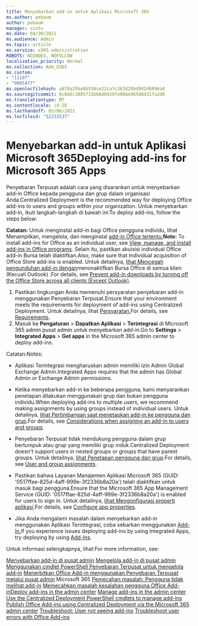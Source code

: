 ```yaml
---
title: Menyebarkan add-in untuk Aplikasi Microsoft 365
ms.author: pebaum
author: pebaum
manager: scotv
ms.date: 04/30/2021
ms.audience: Admin
ms.topic: article
ms.service: o365-administration
ROBOTS: NOINDEX, NOFOLLOW
localization_priority: Normal
ms.collection: Adm_O365
ms.custom:
- "11107"
- "9005477"
ms.openlocfilehash: a878a35ba9b530ce22ca7c263d20bd942d6896a8
ms.sourcegitcommit: 6c6b0c3885f33b08db929fe0b6496508d31fa2d6
ms.translationtype: MT
ms.contentlocale: id-ID
ms.lasthandoff: 05/06/2021
ms.locfileid: "52233537"
---
```

# <a name="deploying-add-ins-for-microsoft-365-apps"></a><span data-ttu-id="802ea-102">Menyebarkan add-in untuk Aplikasi Microsoft 365</span><span class="sxs-lookup"><span data-stu-id="802ea-102">Deploying add-ins for Microsoft 365 Apps</span></span>

<span data-ttu-id="802ea-103">Penyebaran Terpusat adalah cara yang disarankan untuk menyebarkan add-in Office kepada pengguna dan grup dalam organisasi Anda.</span><span class="sxs-lookup"><span data-stu-id="802ea-103">Centralized Deployment is the recommended way for deploying Office add-ins to users and groups within your organization.</span></span> <span data-ttu-id="802ea-104">Untuk menyebarkan add-in, ikuti langkah-langkah di bawah ini:</span><span class="sxs-lookup"><span data-stu-id="802ea-104">To deploy add-ins, follow the steps below:</span></span>

<span data-ttu-id="802ea-105">**Catatan:** Untuk menginstal add-in bagi Office pengguna individu, lihat Menampilkan, mengelola, dan menginstal [add-in Office tertentu.](https://support.microsoft.com/topic/view-manage-and-install-add-ins-in-office-programs-16278816-1948-4028-91e5-76dca5380f8d)</span><span class="sxs-lookup"><span data-stu-id="802ea-105">**Note:** To install add-ins for Office as an individual user, see [View, manage, and install add-ins in Office programs](https://support.microsoft.com/topic/view-manage-and-install-add-ins-in-office-programs-16278816-1948-4028-91e5-76dca5380f8d).</span></span> <span data-ttu-id="802ea-106">Selain itu, pastikan akuisisi individual Office add-in Bursa telah diaktifkan.</span><span class="sxs-lookup"><span data-stu-id="802ea-106">Also, make sure that individual acquisition of Office Store add-ins is enabled.</span></span> <span data-ttu-id="802ea-107">Untuk detailnya, [lihat Mencegah pengunduhan add-in dengan](https://docs.microsoft.com/microsoft-365/admin/manage/manage-addins-in-the-admin-center?view=o365-worldwide#prevent-add-in-downloads-by-turning-off-the-office-store-across-all-clients-except-outlook)menonaktifkan Bursa Office di semua klien (Kecuali Outlook) .</span><span class="sxs-lookup"><span data-stu-id="802ea-107">For details, see [Prevent add-in downloads by turning off the Office Store across all clients (Except Outlook)](https://docs.microsoft.com/microsoft-365/admin/manage/manage-addins-in-the-admin-center?view=o365-worldwide#prevent-add-in-downloads-by-turning-off-the-office-store-across-all-clients-except-outlook).</span></span>

1. <span data-ttu-id="802ea-108">Pastikan lingkungan Anda memenuhi persyaratan penyebaran add-in menggunakan Penyebaran Terpusat.</span><span class="sxs-lookup"><span data-stu-id="802ea-108">Ensure that your environment meets the requirements for deployment of add-ins using Centralized Deployment.</span></span> <span data-ttu-id="802ea-109">Untuk detailnya, lihat [Persyaratan.](https://docs.microsoft.com/microsoft-365/admin/manage/centralized-deployment-of-add-ins?#requirements)</span><span class="sxs-lookup"><span data-stu-id="802ea-109">For details, see [Requirements](https://docs.microsoft.com/microsoft-365/admin/manage/centralized-deployment-of-add-ins?#requirements).</span></span>
2. <span data-ttu-id="802ea-110">Masuk ke **Pengaturan**  >  **Dapatkan Aplikasi**  >  **Terintegrasi** di Microsoft 365 admin pusat admin untuk menyebarkan add-in.</span><span class="sxs-lookup"><span data-stu-id="802ea-110">Go to **Settings** > **Integrated Apps** > **Get apps** in the Microsoft 365 admin center to deploy add-ins.</span></span> 

<span data-ttu-id="802ea-111">Catatan:</span><span class="sxs-lookup"><span data-stu-id="802ea-111">Notes:</span></span> 

- <span data-ttu-id="802ea-112">Aplikasi Terintegrasi mengharuskan admin memiliki izin Admin Global Exchange Admin.</span><span class="sxs-lookup"><span data-stu-id="802ea-112">Integrated Apps requires that the admin has Global Admin or Exchange Admin permissions.</span></span>

- <span data-ttu-id="802ea-113">Ketika menyebarkan add-in ke beberapa pengguna, kami menyarankan penetapan dilakukan menggunakan grup dan bukan pengguna individu.</span><span class="sxs-lookup"><span data-stu-id="802ea-113">When deploying add-ins to multiple users, we recommend making assignments by using groups instead of individual users.</span></span> <span data-ttu-id="802ea-114">Untuk detailnya, [lihat Pertimbangan saat menetapkan add-in ke pengguna dan grup](https://docs.microsoft.com/microsoft-365/admin/manage/manage-deployment-of-add-ins?view=o365-worldwide#considerations-when-assigning-an-add-in-to-users-and-groups).</span><span class="sxs-lookup"><span data-stu-id="802ea-114">For details, see [Considerations when assigning an add-in to users and groups](https://docs.microsoft.com/microsoft-365/admin/manage/manage-deployment-of-add-ins?view=o365-worldwide#considerations-when-assigning-an-add-in-to-users-and-groups).</span></span>

- <span data-ttu-id="802ea-115">Penyebaran Terpusat tidak mendukung pengguna dalam grup bertumpuk atau grup yang memiliki grup induk.</span><span class="sxs-lookup"><span data-stu-id="802ea-115">Centralized Deployment doesn't support users in nested groups or groups that have parent groups.</span></span> <span data-ttu-id="802ea-116">Untuk detailnya, [lihat Penetapan pengguna dan grup](https://docs.microsoft.com/microsoft-365/admin/manage/centralized-deployment-of-add-ins?view=o365-worldwide#user-and-group-assignments).</span><span class="sxs-lookup"><span data-stu-id="802ea-116">For details, see [User and group assignments](https://docs.microsoft.com/microsoft-365/admin/manage/centralized-deployment-of-add-ins?view=o365-worldwide#user-and-group-assignments).</span></span>

- <span data-ttu-id="802ea-117">Pastikan bahwa Layanan Manajemen Aplikasi Microsoft 365 (GUID: '0517ffae-825d-4aff-999e-3f2336b8a20a') telah diaktifkan untuk masuk bagi pengguna.</span><span class="sxs-lookup"><span data-stu-id="802ea-117">Ensure that the Microsoft 365 App Management Service (GUID: '0517ffae-825d-4aff-999e-3f2336b8a20a') is enabled for users to sign in.</span></span> <span data-ttu-id="802ea-118">Untuk detailnya, [lihat Mengonfigurasi properti aplikasi](https://docs.microsoft.com/azure/active-directory/manage-apps/add-application-portal-configure#configure-app-properties).</span><span class="sxs-lookup"><span data-stu-id="802ea-118">For details, see [Configure app properties](https://docs.microsoft.com/azure/active-directory/manage-apps/add-application-portal-configure#configure-app-properties).</span></span>

- <span data-ttu-id="802ea-119">Jika Anda mengalami masalah dalam menyebarkan add-in menggunakan Aplikasi Terintegrasi, coba sebarkan menggunakan [Add-In.](https://admin.microsoft.com/AdminPortal/Home?#/Settings/AddIns)</span><span class="sxs-lookup"><span data-stu-id="802ea-119">If you experience issues deploying add-ins by using Integrated Apps, try deploying by using [Add-Ins](https://admin.microsoft.com/AdminPortal/Home?#/Settings/AddIns).</span></span>

<span data-ttu-id="802ea-120">Untuk informasi selengkapnya, lihat:</span><span class="sxs-lookup"><span data-stu-id="802ea-120">For more information, see:</span></span>

<span data-ttu-id="802ea-121">[Menyebarkan add-in di pusat admin](https://docs.microsoft.com/microsoft-365/admin/manage/manage-deployment-of-add-ins) 
 [Mengelola add-in di pusat admin](https://docs.microsoft.com/microsoft-365/admin/manage/manage-addins-in-the-admin-center) 
 [Menggunakan cmdlet PowerShell Penyebaran Terpusat untuk mengelola add-in](https://docs.microsoft.com/microsoft-365/enterprise/use-the-centralized-deployment-powershell-cmdlets-to-manage-add-ins) 
 [Menerbitkan Office Add-in menggunakan Penyebaran Terpusat melalui pusat admin](https://docs.microsoft.com/office/dev/add-ins/publish/centralized-deployment#publish-an-office-add-in-via-centralized-deployment) 
 Microsoft 365 [Pemecahan masalah: Pengguna tidak melihat add-in](https://docs.microsoft.com/office365/troubleshoot/access-management/user-not-seeing-add-ins) 
 [Memecahkan masalah kesalahan pengguna Office Add-in](https://docs.microsoft.com/office/dev/add-ins/testing/testing-and-troubleshooting)</span><span class="sxs-lookup"><span data-stu-id="802ea-121">[Deploy add-ins in the admin center](https://docs.microsoft.com/microsoft-365/admin/manage/manage-deployment-of-add-ins)
[Manage add-ins in the admin center](https://docs.microsoft.com/microsoft-365/admin/manage/manage-addins-in-the-admin-center)
[Use the Centralized Deployment PowerShell cmdlets to manage add-ins](https://docs.microsoft.com/microsoft-365/enterprise/use-the-centralized-deployment-powershell-cmdlets-to-manage-add-ins)
[Publish Office Add-ins using Centralized Deployment via the Microsoft 365 admin center](https://docs.microsoft.com/office/dev/add-ins/publish/centralized-deployment#publish-an-office-add-in-via-centralized-deployment)
[Troubleshoot: User not seeing add-ins](https://docs.microsoft.com/office365/troubleshoot/access-management/user-not-seeing-add-ins)
[Troubleshoot user errors with Office Add-ins](https://docs.microsoft.com/office/dev/add-ins/testing/testing-and-troubleshooting)</span></span>